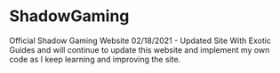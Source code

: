# ShadowGaming
Official Shadow Gaming Website
02/18/2021 - Updated Site With Exotic Guides and will continue to update this website and implement my own code as I keep learning and improving the site. 
